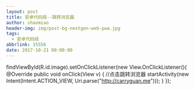 ```yaml
---
layout: post
title: 安卓代码段--跳转浏览器
author: shaomiao
header-img: img/post-bg-nextgen-web-pwa.jpg
tags:
  - 安卓代码段
abbrlink: 15556
date: 2017-10-21 00:00:00
---
```

findViewById(R.id.image).setOnClickListener(new View.OnClickListener(){
@Override
	public void onClick(View v) {
                //点击跳转浏览器
		startActivity(new Intent(Intent.ACTION_VIEW, Uri.parse("http://carryguan.me")));
	}
});
